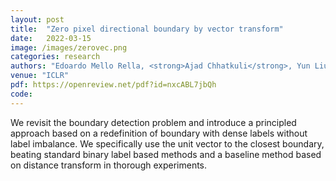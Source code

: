 ```yaml
---
layout: post
title:  "Zero pixel directional boundary by vector transform"
date:   2022-03-15
image: /images/zerovec.png
categories: research
authors: "Edoardo Mello Rella, <strong>Ajad Chhatkuli</strong>, Yun Liu, Ender Konukoglu, Luc Van Gool"
venue: "ICLR"
pdf: https://openreview.net/pdf?id=nxcABL7jbQh
code: 
---
```


We revisit the boundary detection problem and introduce a principled approach based on a redefinition of boundary with dense labels without label imbalance. We specifically use the unit vector to the closest boundary, beating standard binary label based methods and a baseline method based on distance transform in thorough experiments.
